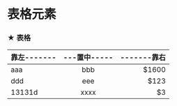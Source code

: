 # 表格元素

### ★ 表格 
| 靠左------- | ---置中----- | -------靠右 |
|:-----|:------:|------:|
|aaa   |bbb     |$1600    |
|ddd   |eee     |$123    |
|13131d   |xxxx     |$3    |
